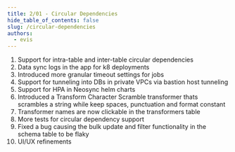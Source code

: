 ```yaml
---
title: 2/01 - Circular Dependencies
hide_table_of_contents: false
slug: /circular-dependencies
authors:
  - evis
---
```


1. Support for intra-table and inter-table circular dependencies
2. Data sync logs in the app for k8 deployments
3. Introduced more granular timeout settings for jobs
4. Support for tunneling into DBs in private VPCs via bastion host tunneling
5. Support for HPA in Neosync helm charts
6. Introduced a Transform Character Scramble transformer thats scrambles a string while keep spaces, punctuation and format constant
7. Transformer names are now clickable in the transformers table
8. More tests for circular dependency support
9. Fixed a bug causing the bulk update and filter functionality in the schema table to be flaky
10. UI/UX refinements
